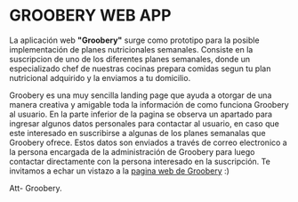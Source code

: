 # GROOBERY WEB APP

La aplicación web **"Groobery"** surge como prototipo para la posible implementación de planes nutricionales semanales. Consiste en la suscripcion de uno de los diferentes planes semanales, donde un especializado chef de nuestras cocinas prepara comidas segun tu plan nutricional adquirido y la enviamos a tu domicilio. 

Groobery es una muy sencilla landing page que ayuda a otorgar de una manera creativa y amigable toda la información de como funciona Groobery al usuario. En la parte inferior de la pagina se observa un apartado para ingresar algunos datos personales para contactar al usuario, en caso que este interesado en suscribirse a algunas de los planes semanalas que Groobery ofrece. Estos datos son enviados a través de correo electronico a la persona encargada de la administración de Groobery para luego contactar directamente con la persona interesado en la suscripción. Te invitamos a echar un vistazo a la [pagina web de Groobery](http://luispedrolira2004.github.io/main.html "pagina web de Groobery")  :)



Att- Groobery.
